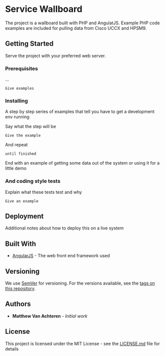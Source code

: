 # Service Wallboard

The project is a wallboard built with PHP and AngulatJS. Example PHP code examples are included for pulling data from Cisco UCCX and HPSM9.

## Getting Started

Serve the project with your preferred web server. 

### Prerequisites

...

```
Give examples
```

### Installing

A step by step series of examples that tell you have to get a development env running

Say what the step will be

```
Give the example
```

And repeat

```
until finished
```

End with an example of getting some data out of the system or using it for a little demo


### And coding style tests

Explain what these tests test and why

```
Give an example
```

## Deployment

Additional notes about how to deploy this on a live system

## Built With

* [AngularJS](https://angularjs.org/) - The web front end framework used

## Versioning

We use [SemVer](http://semver.org/) for versioning. For the versions available, see the [tags on this repository](https://github.com/your/project/tags). 

## Authors

* **Matthew Van Achteren** - *Initial work* 

## License

This project is licensed under the MIT License - see the [LICENSE.md](LICENSE.md) file for details

